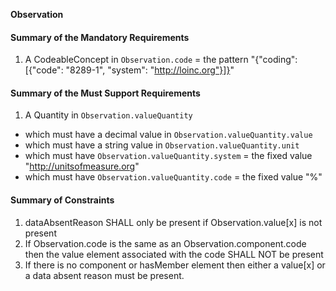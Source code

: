 **Observation**

#### Summary of the Mandatory Requirements
1.  A  CodeableConcept  in `Observation.code`  = the pattern "{"coding": [{"code": "8289-1", "system": "http://loinc.org"}]}"

#### Summary of the Must Support Requirements
1.  A  Quantity  in `Observation.valueQuantity`
   - which must have a  decimal value  in `Observation.valueQuantity.value`
   - which must have a  string value  in `Observation.valueQuantity.unit`
   - which must have `Observation.valueQuantity.system` = the fixed value  "http://unitsofmeasure.org"
   - which must have  `Observation.valueQuantity.code` = the fixed value  "%"

#### Summary of Constraints
1. dataAbsentReason SHALL only be present if Observation.value[x] is not present
1. If Observation.code is the same as an Observation.component.code then the value element associated with the code SHALL NOT be present
1. If there is no component or hasMember element then either a value[x] or a data absent reason must be present.